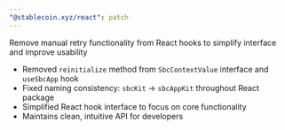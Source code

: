 ```yaml
---
"@stablecoin.xyz/react": patch
---
```


Remove manual retry functionality from React hooks to simplify interface and improve usability

- Removed `reinitialize` method from `SbcContextValue` interface and `useSbcApp` hook
- Fixed naming consistency: `sbcKit` → `sbcAppKit` throughout React package
- Simplified React hook interface to focus on core functionality
- Maintains clean, intuitive API for developers 